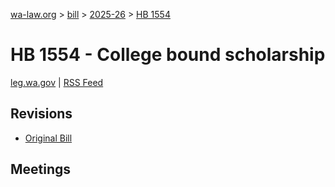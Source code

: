[wa-law.org](/) > [bill](/bill/) > [2025-26](/bill/2025-26/) > [HB 1554](/bill/2025-26/hb/1554/)

# HB 1554 - College bound scholarship
[leg.wa.gov](https://app.leg.wa.gov/billsummary?BillNumber=1554&Year=2025&Initiative=false) | [RSS Feed](./rss.xml)

## Revisions
* [Original Bill](1/)

## Meetings